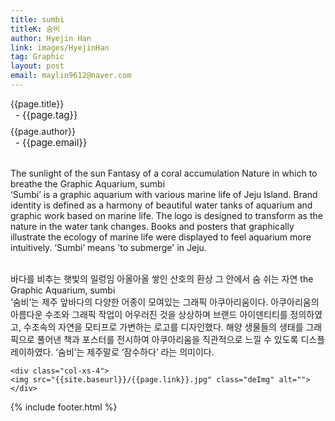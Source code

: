 ```yaml
---
title: sumbi
titleK: 숨비
author: Hyejin Han
link: images/HyejinHan
tag: Graphic
layout: post
email: maylin9612@naver.com
---	
```


<div class="container">

<div class="deDep">
{{page.title}}<br>
<p style="font-size:15px; margin:0px; padding:0px 0px 0px 8px; margin:0px 0px 8px 0px;">- {{page.tag}}</p>
{{page.author}}<br>
<p style="font-size:15px; margin:0px; padding:0px 0px 0px 8px;">- {{page.email}}</p>
</div>

<br>

<div class="det lato">

<!--영문-->
The sunlight of the sun
Fantasy of a coral accumulation
Nature in which to breathe
the Graphic Aquarium, sumbi
<br>
‘Sumbi’ is a graphic aquarium with various marine life of Jeju Island. Brand identity is defined as a harmony of beautiful water tanks of aquarium and graphic work based on marine life. The logo is designed to transform as the nature in the water tank changes. Books and posters that graphically illustrate the ecology of marine life were displayed to feel aquarium more intuitively. ‘Sumbi’ means 'to submerge' in Jeju.

<!--영문-->

</div>


<div class="noto">
<!--국문-->

<br>
바다를 비추는 햇빛의 일렁임
아올아올 쌓인 산호의 환상
그 안에서 숨 쉬는 자연
the Graphic Aquarium, sumbi
<br>
‘숨비’는 제주 앞바다의 다양한 어종이 모여있는 그래픽 아쿠아리움이다. 아쿠아리움의 아름다운 수조와 그래픽 작업이 어우러진 것을 상상하며 브랜드 아이덴티티를 정의하였고, 수조속의 자연을 모티프로 가변하는 로고를 디자인했다. 해양 생물들의 생태를 그래픽으로 풀어낸 책과 포스터를 전시하여 아쿠아리움을 직관적으로 느낄 수 있도록 디스플레이하였다. ‘숨비’는 제주말로 ‘잠수하다’ 라는 의미이다. 

<!--국문-->

</div>

<div class="row noto">
	
	<div class="col-xs-4">
	<img src="{{site.baseurl}}/{{page.link}}.jpg" class="deImg" alt=""></div>
	
</div>

	

</div> 

{% include footer.html %}